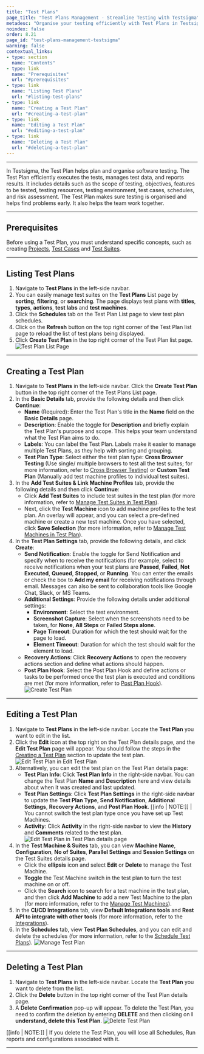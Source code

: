 ```yaml
---
title: "Test Plans"
page_title: "Test Plans Management - Streamline Testing with Testsigma"
metadesc: "Organise your testing efficiently with Test Plans in Testsigma. You can easily create, edit, delete, and manage test plans for high-quality software."
noindex: false
order: 8.21
page_id: "test-plans-management-testsigma"
warning: false
contextual_links:
- type: section
  name: "Contents"
- type: link
  name: "Prerequisites"
  url: "#prerequisites"
- type: link
  name: "Listing Test Plans"
  url: "#listing-test-plans"
- type: link
  name: "Creating a Test Plan"
  url: "#creating-a-test-plan"
- type: link
  name: "Editing a Test Plan"
  url: "#editing-a-test-plan"   
- type: link
  name: "Deleting a Test Plan"
  url: "#deleting-a-test-plan"  
---
```


---

In Testsigma, the Test Plan helps plan and organise software testing. The Test Plan efficiently executes the tests, manages test data, and reports results. It includes details such as the scope of testing, objectives, features to be tested, testing resources, testing environment, test cases, schedules, and risk assessment. The Test Plan makes sure testing is organised and helps find problems early. It also helps the team work together.

---

## **Prerequisites**

Before using a Test Plan, you must understand specific concepts, such as creating [Projects](https://testsigma.com/docs/projects/overview/), [Test Cases](https://testsigma.com/docs/test-cases/manage/add-edit-delete/) and [Test Suites](https://testsigma.com/docs/test-management/test-suites/overview/).

---

## **Listing Test Plans**

1. Navigate to **Test Plans** in the left-side navbar.
2. You can easily manage test suites on the **Test Plans** List page by **sorting**, **filtering**, or **searching**. The page displays test plans with **titles**, **types**, **actions**, **test labs** and **test machines**.
3. Click the **Schedules** tab on the Test Plan List page to view test plan schedules.
4. Click on the **Refresh** button on the top right corner of the Test Plan list page to reload the list of test plans being displayed.
5. Click **Create Test Plan** in the top right corner of the Test Plan list page. ![Test Plan List Page](https://s3.amazonaws.com/static-docs.testsigma.com/new_images/projects/applications/listingtestplan.gif)

---

## **Creating a Test Plan**

1. Navigate to **Test Plans** in the left-side navbar. Click the **Create Test Plan** button in the top right corner of the Test Plans List page.
2. In the **Basic Details** tab, provide the following details and then click **Continue**:
    - **Name** (Required): Enter the Test Plan's title in the **Name** field on the **Basic Details** page.
    - **Description**: Enable the toggle for **Description** and briefly explain the Test Plan's purpose and scope. This helps your team understand what the Test Plan aims to do.
    - **Labels**: You can label the Test Plan. Labels make it easier to manage multiple Test Plans, as they help with sorting and grouping.
    - **Test Plan Type**: Select either the test plan type: **Cross Browser Testing** (Use single/ multiple browsers to test all the test suites; for more information, refer to [Cross Browser Testing](https://testsigma.com/docs/test-management/test-plans/cross-browser-testing/)) or **Custom Test Plan** (Manually add test machine profiles to individual test suites).
3. In the **Add Test Suites & Link Machine Profiles** tab, provide the following details and then click **Continue**:
    - Click **Add Test Suites** to include test suites in the test plan (for more information, refer to [Manage Test Suites in Test Plan](https://testsigma.com/docs/test-management/test-plans/manage-test-suites/)).
    - Next, click the **Test Machine** icon to add machine profiles to the test plan. An overlay will appear, and you can select a pre-defined machine or create a new test machine. Once you have selected, click **Save Selection** (for more information, refer to [Manage Test Machines in Test Plan](https://testsigma.com/docs/test-management/test-plans/manage-test-machines/)).
4. In the **Test Plan Settings** tab, provide the following details, and click **Create**:
    - **Send Notification**: Enable the toggle for Send Notification and specify when to receive the notifications (for example, select to receive notifications when your test plans are **Passed**, **Failed**, **Not Executed**, **Queued**, **Stopped**, or **Running**. You can enter the emails or check the box to **Add my email** for receiving notifications through email. Messages can also be sent to collaboration tools like Google Chat, Slack, or MS Teams.
    - **Additional Settings**: Provide the following details under additional settings:
        - **Environment**: Select the test environment.
        - **Screenshot Capture**: Select when the screenshots need to be taken, for **None**, **All Steps** or **Failed Steps alone**.
        - **Page Timeout**: Duration for which the test should wait for the page to load.
        - **Element Timeout**: Duration for which the test should wait for the element to load.
    - **Recovery Actions**: Click **Recovery Actions** to open the recovery actions section and define what actions should happen.
    - **Post Plan Hook**: Select the Post Plan Hook and define actions or tasks to be performed once the test plan is executed and conditions are met (for more information, refer to [Post Plan Hook](https://testsigma.com/docs/test-management/test-plans/post-plan-hook/)).
![Create Test Plan](https://s3.amazonaws.com/static-docs.testsigma.com/new_images/projects/applications/creatinga_testplan.gif)

---

## **Editing a Test Plan**

1. Navigate to **Test Plans** in the left-side navbar. Locate the **Test Plan** you want to edit in the list.
2. Click the **Edit** icon at the top right on the Test Plan details page, and the **Edit Test Plan** page will appear. You should follow the steps in the [Creating a Test Plan](https://testsigma.com/docs/test-management/test-plans/overview/#creating-a-test-plan) section to update the test plan. ![Edit Test Plan in Edit Test Plan](https://s3.amazonaws.com/static-docs.testsigma.com/new_images/projects/applications/editinga1_testplan.gif)
3. Alternatively, you can edit the test plan on the Test Plan details page:
    - **Test Plan Info**: Click **Test Plan Info** in the right-side navbar. You can change the Test Plan **Name** and **Description** here and view details about when it was created and last updated.
    - **Test Plan Settings**: Click **Test Plan Settings** in the right-side navbar to update the **Test Plan Type**, **Send Notification**, **Additional Settings**, **Recovery Actions**, and **Post Plan Hook**.
     [[info | NOTE:]]
     | You cannot switch the test plan type once you have set up Test Machines.
    - **Activity**: Click **Activity** in the right-side navbar to view the **History** and **Comments** related to the test plan.
![Edit Test Plan in Test Plan details page](https://s3.amazonaws.com/static-docs.testsigma.com/new_images/projects/applications/editinga2_testplan.gif)
4. In the **Test Machine & Suites** tab, you can view **Machine Name**, **Configuration**, **No of Suites**, **Parallel Settings** and **Session Settings** on the Test Suites details page.
    - Click the **ellipsis** icon and select **Edit** or **Delete** to manage the Test Machine.
    - **Toggle** the Test Machine switch in the test plan to turn the test machine on or off.
    - Click the **Search** icon to search for a test machine in the test plan, and then click **Add Machine** to add a new Test Machine to the plan (for more information, refer to the [Manage Test Machines](https://testsigma.com/docs/test-management/test-plans/manage-test-machines/)).
5. In the **CI/CD Integrations** tab, view **Default Integrations tools** and **Rest API to integrate with other tools** (for more information, refer to the [Integrations](https://testsigma.com/docs/integrations/overview/)).
6. In the **Schedules** tab, view **Test Plan Schedules**, and you can edit and delete the schedules (for more information, refer to the [Schedule Test Plans](https://testsigma.com/docs/test-management/test-plans/schedule-plans/)). ![Manage Test Plan](https://s3.amazonaws.com/static-docs.testsigma.com/new_images/projects/applications/manage_testplan.gif)

---

## **Deleting a Test Plan**

1. Navigate to **Test Plans** in the left-side navbar. Locate the **Test Plan** you want to delete from the list.
2. Click the **Delete** button in the top right corner of the Test Plan details page.
3. A **Delete Confirmation** pop-up will appear. To delete the Test Plan, you need to confirm the deletion by entering **DELETE** and then clicking on **I understand, delete this Test Plan**. ![Delete Test Plan](https://s3.amazonaws.com/static-docs.testsigma.com/new_images/projects/applications/deleting_a_testplan.gif)

[[info | NOTE:]]
| If you delete the Test Plan, you will lose all Schedules, Run reports and configurations associated with it.

---
